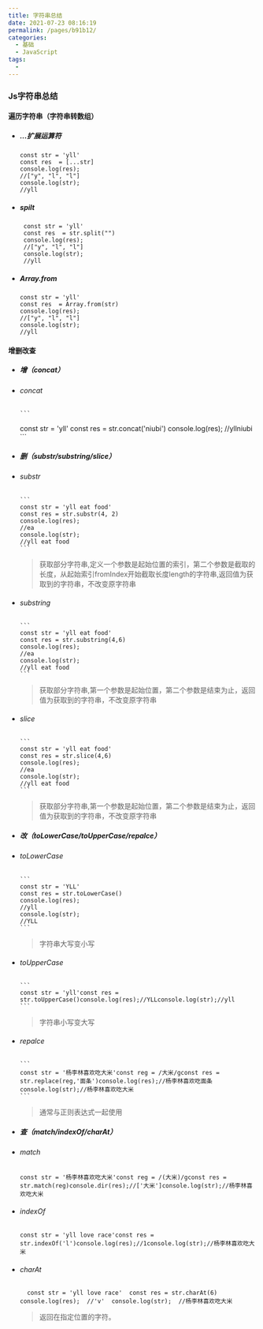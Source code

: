 ```yaml
---
title: 字符串总结
date: 2021-07-23 08:16:19
permalink: /pages/b91b12/
categories:
  - 基础
  - JavaScript
tags:
  - 
---
```

### Js字符串总结

#### 遍历字符串（字符串转数组）

+ ##### ...扩展运算符

     ```
     const str = 'yll'
     const res  = [...str]
     console.log(res);
     //["y", "l", "l"]
     console.log(str);
     //yll
     ```

+ ##### spilt

     ```
      const str = 'yll'
      const res  = str.split("")
      console.log(res);
      //["y", "l", "l"]
      console.log(str);
      //yll
     ```

+ ##### Array.from

     ```
     const str = 'yll'
     const res  = Array.from(str)
     console.log(res);
     //["y", "l", "l"]
     console.log(str);
     //yll
     ```

#### 增删改查

+ ##### 增（concat）

+ ###### concat

      ```
     const str = 'yll'
     const res = str.concat('niubi')
     console.log(res);
     //yllniubi
      ```

+ ##### 删（substr/substring/slice）

+ ###### substr

      ```
      const str = 'yll eat food'
      const res = str.substr(4, 2)
      console.log(res);
      //ea
      console.log(str);
      //yll eat food
      ```

    >获取部分字符串,定义一个参数是起始位置的索引，第二个参数是截取的长度，从起始索引fromIndex开始截取长度length的字符串,返回值为获取到的字符串，不改变原字符串

+ ###### substring

      ```
      const str = 'yll eat food'
      const res = str.substring(4,6)
      console.log(res);
      //ea
      console.log(str);
      //yll eat food
      ```

    >获取部分字符串,第一个参数是起始位置，第二个参数是结束为止，返回值为获取到的字符串，不改变原字符串

+ ###### slice

      ```
      const str = 'yll eat food'
      const res = str.slice(4,6)
      console.log(res);
      //ea
      console.log(str);
      //yll eat food
      ```

    >获取部分字符串,第一个参数是起始位置，第二个参数是结束为止，返回值为获取到的字符串，不改变原字符串

+ ##### 改（toLowerCase/toUpperCase/repalce）

+ ###### toLowerCase

      ```
      const str = 'YLL'
      const res = str.toLowerCase()
      console.log(res);
      //yll
      console.log(str);
      //YLL
      ```

    >字符串大写变小写

+ ###### toUpperCase

      ```
      const str = 'yll'const res = str.toUpperCase()console.log(res);//YLLconsole.log(str);//yll
      ```

    >字符串小写变大写

+ ###### repalce

      ```
      const str = '杨李林喜欢吃大米'const reg = /大米/gconst res = str.replace(reg,'面条')console.log(res);//杨李林喜欢吃面条console.log(str);//杨李林喜欢吃大米
      ```

    >通常与正则表达式一起使用

+ ##### 查（match/indexOf/charAt）

+ ###### match

    ```
    const str = '杨李林喜欢吃大米'const reg = /(大米)/gconst res = str.match(reg)console.dir(res);//['大米']console.log(str);//杨李林喜欢吃大米
    ```

+ ###### indexOf

    ```
    const str = 'yll love race'const res = str.indexOf('l')console.log(res);//1console.log(str);//杨李林喜欢吃大米
    ```

+ ###### charAt

    ```
      const str = 'yll love race'  const res = str.charAt(6)  console.log(res);  //'v'  console.log(str);  //杨李林喜欢吃大米
    ```

    > 返回在指定位置的字符。
